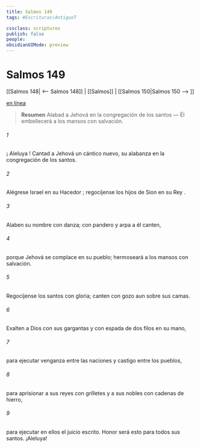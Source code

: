 ```yaml
---
title: Salmos 149
tags: #Escrituras\AntiguoT

cssclass: scriptures
publish: false
people:
obsidianUIMode: preview
---
```


# Salmos 149
[[Salmos 148| <-- Salmos 148]] | [[Salmos]] | [[Salmos 150|Salmos 150 --> ]]

[en línea](https://churchofjesuschrist.org/study/scriptures/ot/ps/149?lang=spa)

> __Resumen__
Alabad a Jehová en la congregación de los santos — Él embellecerá a los mansos con salvación.

###### 1 
¡
Aleluya
! Cantad a Jehová un cántico nuevo,
su alabanza en la 
congregación
 de los santos.

###### 2 
Alégrese Israel en su 
Hacedor
;
regocíjense los hijos de 
Sion
 en su 
Rey
.

###### 3 
Alaben su nombre con danza;
con pandero y arpa a él canten,

###### 4 
porque Jehová se complace en su pueblo;
hermoseará a los 
mansos
 con salvación.

###### 5 
Regocíjense los santos con gloria;
canten con gozo aun sobre sus camas.

###### 6 
Exalten a Dios con sus gargantas
y con 
espada
 de dos filos en su mano,

###### 7 
para ejecutar venganza entre las naciones
y castigo entre los pueblos,

###### 8 
para aprisionar a sus reyes con grilletes
y a sus nobles con cadenas de hierro,

###### 9 
para ejecutar en ellos el juicio escrito.
Honor será esto para todos sus santos.
¡Aleluya!

